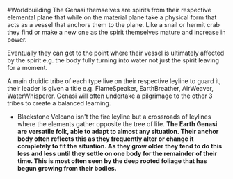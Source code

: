 #Worldbuilding 
The Genasi themselves are spirits from their respective elemental plane that while on the material plane take a physical form that acts as a vessel that anchors them to the plane. Like a snail or hermit crab they find or make a new one as the spirit themselves mature and increase in power.

  

Eventually they can get to the point where their vessel is ultimately affected by the spirit e.g. the body fully turning into water not just the spirit leaving for a moment.

  

A main druidic tribe of each type live on their respective leyline to guard it, their leader is given a title e.g. FlameSpeaker, EarthBreather, AirWeaver, WaterWhisperer. Genasi will often undertake a pilgrimage to the other 3 tribes to create a balanced learning.

-   Blackstone Volcano isn't the fire leyline but a crossroads of leylines where the elements gather opposite the tree of life.
    **The Earth Genasi are versatile folk, able to adapt to almost any situation. Their anchor body often reflects this as they frequently alter or change it completely to fit the situation. As they grow older they tend to do this less and less until they settle on one body for the remainder of their time. This is most often seen by the deep rooted foliage that has begun growing from their bodies.**